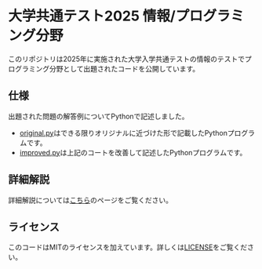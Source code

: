 # 大学共通テスト2025 情報/プログラミング分野

このリポジトリは2025年に実施された大学入学共通テストの情報のテストでプログラミング分野として出題されたコードを公開しています。

## 仕様

出題された問題の解答例についてPythonで記述しました。

- [original.py](original.py)はできる限りオリジナルに近づけた形で記載したPythonプログラムです。
- [improved.py](improved.py)は上記のコートを改善して記述したPythonプログラムです。

## 詳細解説

詳細解説については[こちら](https://qiita.com/0_terarin_0/items/a9fd4d331957524b573e)のページをご覧ください。

## ライセンス

このコードはMITのライセンスを加えています。詳しくは[LICENSE](LICENSE)をご覧ください。
